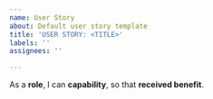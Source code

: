 ```yaml
---
name: User Story
about: Default user story template
title: 'USER STORY: <TITLE>'
labels: ''
assignees: ''

---
```


As a **role**, I can **capability**, so that **received benefit**.
